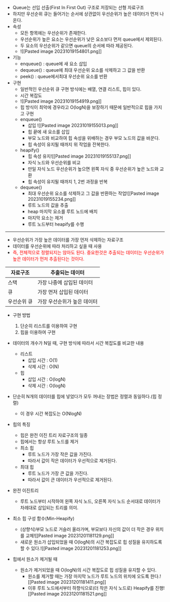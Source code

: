 - Queue는 선입 선출(First In First Out) 구조로 저장되는 선형 자료구조
- 하지만 우선순위 큐는 들어가는 순서에 상관없이 우선순위가 높은 데이터가 먼저 나온다.
- 속성
	- 모든 항목에는 우선순위가 존재한다.
	- 우선순위가 높은 요소는 우선순위가 낮은 요소보다 먼저 queue에서 제외된다.
	- 두 요소의 우선순위가 같으면 queue의 순서에 따라 제공된다.
	- ![[Pasted image 20231019154801.png]]
- 기능
	- enqueue() : queue에 새 요소 삽입
	- dequeue() : queue에 최대 우선순위 요소를 삭제하고 그 값을 반환
	- peek() : queue에서최대 우선순위 요소를 반환
- 구현
	- 일반적인 우선순위 큐 구현 방식에는 배열, 연결 리스트, 힙이 있다.
	- 시간 복잡도
	- ![[Pasted image 20231019154919.png]]
	- 힙 방식이 최악에 경우라고 O(logN)을 보장하기 때문에 일반적으로 힙을 가지고 구현
	- enqueue()
		- 삽입 ![[Pasted image 20231019155013.png]]
		- 힙 끝에 새 요소를 삽입
		- 부모 노드와 비교하여 힙 속성을 위배하는 경우 부모 노드의 값을 바꾼다.
		- 힙 속성이 유지될 때까지 위 작업을 잔복한다.
	- heapify()
		- 힙 속성 유지![[Pasted image 20231019155137.png]]
		- 자식 노드와 우선순위를 비교
		- 만일 자식 노드 우선순위가 높으면 왼쪽 자식 중 우선순위가 높은 노드와 교환
		- 힙 속성이 유지될 때까지 1, 2번 과정을 반복
	- dequeue()
		- 최대 우선순위 요소를 삭제하고 그 값을 반환하는 작업![[Pasted image 20231019155234.png]]
		- 루트 노드의 값을 추출
		- heap 마지막 요소를 루트 노드에 배치
		- 마지막 요소는 제거
		- 루트 노드부터 heapify를 수행

---

- 우선순위가 가장 높은 데이터를 가장 먼저 삭제하는 자료구조
- 데이터를 우선순위에 따라 처리하고 싶을 때 사용
- <font color="red">즉, 전체적으로 정렬되지는 않아도 된다. 중요한것은 추출되는 데이터는 우선순위가 높은 데이터가 먼저 추출된다는 것이다.</font>

|자료구조|추출되는 데이터|
|---|---|
|스택|가장 나중에 삽입된 데이터|
|큐|가장 먼저 삽입된 데이터|
|우선순위 큐|가장 우선순위가 높은 데이터|

- 구현 방법
	1. 단순히 리스트를 이용하여 구현
	2. 힙을 이용하여 구현
- 데이터의 개수가 N일 때, 구현 방식에 따라서 시간 복잡도를 비교한 내용
	- 리스트
		- 삽입 시간 : O(1)
		- 삭제 시간 : O(N)
	- 힙
		- 삽입 시간 : O(logN)
		- 삭제 시간 : O(logN)
- 단순히 N개의 데이터를 힙에 넣었다가 모두 꺼내는 장법은 정렬과 동일하다.(힙 정렬)
	- 이 경우 시간 복잡도는 O(NlogN)

- 힙의 특징
	- 힙은 완전 이진 트리 자료구조의 일종
	- 힙에서는 항상 루트 노드를 제거
	- 최소 힙
		- 루트 노드가 가장 작은 값을 가진다.
		- 따라서 값이 작은 데이터가 우선적으로 제거된다.
	- 최대 힙
		- 루트 노드가 가장 큰 값을 가진다.
		- 따라서 값이 큰 데이터가 우선적으로 제거된다.

- 완전 이진트리
	- 루트 노드부터 시작하여 왼쪽 자식 노드, 오른쪽 자식 노드 순서대로 데이터가 차례대로 삽입되는 트리를 의미.

- 최소 힙 구성 함수(Min-Heapify)
	- (상향식)부모 노드로 거슬러 올라가며, 부모보다 자신의 값이 더 작은 경우 위치를 교체![[Pasted image 20231201181129.png]]
	- 새로운 원소가 삽입되었을 때 O(logN)의 시간 복잡도로 힙 성질을 유지하도록 할 수 있다.![[Pasted image 20231201181253.png]]

- 힙에서 원소가 제거될 때
	- 원소가 제거되었을 때 O(logN)의 시간 복잡도로 힙 성질을 유지할 수 있다.
		- 원소를 제거할 때는 가장 마지막 노드가 루트 노드의 위치에 오도록 한다.![[Pasted image 20231201181411.png]]
		- 이후 루트 노드에서부터 하향식으로(더 작은 자식 노드로) Heapify를 진행![[Pasted image 20231201181521.png]]